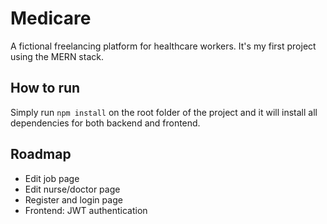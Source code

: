 Medicare
======

A fictional freelancing platform for healthcare workers. It's my first project using the MERN stack.


## How to run

Simply run `npm install` on the root folder of the project and it will install all dependencies for both backend and frontend.

## Roadmap

* Edit job page
* Edit nurse/doctor page
* Register and login page
* Frontend: JWT authentication
